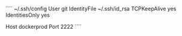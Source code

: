´´´´
 ~/.ssh/config
 User git
   IdentityFile ~/.ssh/id_rsa
   TCPKeepAlive yes
   IdentitiesOnly yes

Host dockerprod
   Port 2222
´´´´